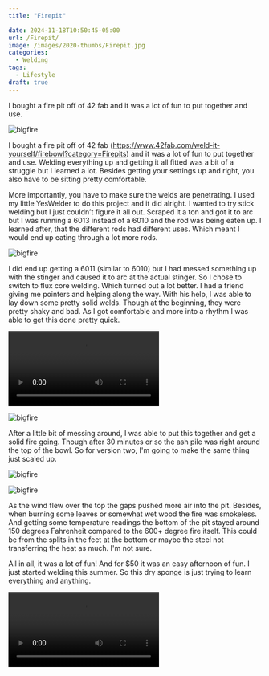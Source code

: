 ```yaml
---
title: "Firepit"

date: 2024-11-18T10:50:45-05:00
url: /Firepit/
image: /images/2020-thumbs/Firepit.jpg
categories:
  - Welding
tags:
  - Lifestyle
draft: true
---
```

I bought a fire pit off of 42 fab and it was a lot of fun to put together and use.

<!--more-->


![bigfire](https://github.com/darkawesome/blog/blob/main/content/img/firepit/bigfire.jpg?raw=true)

I bought a fire pit off of 42 fab (https://www.42fab.com/weld-it-yourself/firebowl?category=Firepits) and it was a lot of fun to put together and use. Welding everything up and getting it all fitted was a bit of a struggle but I learned a lot. Besides getting your settings up and right, you also have to be sitting pretty comfortable.

More importantly, you have to make sure the welds are penetrating. I used my little YesWelder to do this project and it did alright. I wanted to try stick welding but I just couldn’t figure it all out. Scraped it a ton and got it to arc but I was running a 6013 instead of a 6010 and the rod was being eaten up. I learned after, that the different rods had different uses. Which meant I would end up eating through a lot more rods. 

![bigfire](https://github.com/darkawesome/blog/blob/main/content/img/firepit/actualfire.jpg?raw=true)

I did end up getting a 6011 (similar to 6010) but I had messed something up with the stinger and caused it to arc at the actual stinger. So I chose to switch to flux core welding. Which turned out a lot better. I had a friend giving me pointers and helping along the way. With his help, I was able to lay down some pretty solid welds. Though at the beginning, they were pretty shaky and bad. As I got comfortable and more into a rhythm I was able to get this done pretty quick.

![bigfire](https://github.com/darkawesome/blog/blob/main/content/img/firepit/Firepit1.mp4?raw=true)

![bigfire](https://github.com/darkawesome/blog/blob/main/content/img/firepit/welds.JPG?raw=true)

After a little bit of messing around, I was able to put this together and get a solid fire going. Though after 30 minutes or so the ash pile was right around the top of the bowl. So for version two, I'm going to make the same thing just scaled up.

![bigfire](https://github.com/darkawesome/blog/blob/main/content/img/firepit/fire1.jpg?raw=true)

![bigfire](https://github.com/darkawesome/blog/blob/main/content/img/firepit/fire.jpg?raw=true)

As the wind flew over the top the gaps pushed more air into the pit. Besides, when burning some leaves or somewhat wet wood the fire was smokeless. And getting some temperature readings the bottom of the pit stayed around 150 degrees Fahrenheit compared to the 600+ degree fire itself. This could be from the splits in the feet at the bottom or maybe the steel not transferring the heat as much. I'm not sure.

All in all, it was a lot of fun! And for $50 it was an easy afternoon of fun. I just started welding this summer. So this dry sponge is just trying to learn everything and anything.

![bigfire](https://github.com/darkawesome/blog/blob/main/content/img/firepit/bigfire2.mp4)
